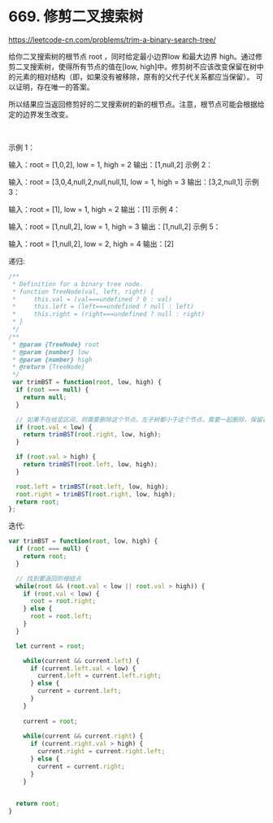 # 669. 修剪二叉搜索树

https://leetcode-cn.com/problems/trim-a-binary-search-tree/


给你二叉搜索树的根节点 root ，同时给定最小边界low 和最大边界 high。通过修剪二叉搜索树，使得所有节点的值在[low, high]中。修剪树不应该改变保留在树中的元素的相对结构（即，如果没有被移除，原有的父代子代关系都应当保留）。 可以证明，存在唯一的答案。

所以结果应当返回修剪好的二叉搜索树的新的根节点。注意，根节点可能会根据给定的边界发生改变。

 

示例 1：


输入：root = [1,0,2], low = 1, high = 2
输出：[1,null,2]
示例 2：


输入：root = [3,0,4,null,2,null,null,1], low = 1, high = 3
输出：[3,2,null,1]
示例 3：

输入：root = [1], low = 1, high = 2
输出：[1]
示例 4：

输入：root = [1,null,2], low = 1, high = 3
输出：[1,null,2]
示例 5：

输入：root = [1,null,2], low = 2, high = 4
输出：[2]


递归:
```js
/**
 * Definition for a binary tree node.
 * function TreeNode(val, left, right) {
 *     this.val = (val===undefined ? 0 : val)
 *     this.left = (left===undefined ? null : left)
 *     this.right = (right===undefined ? null : right)
 * }
 */
/**
 * @param {TreeNode} root
 * @param {number} low
 * @param {number} high
 * @return {TreeNode}
 */
 var trimBST = function(root, low, high) {
  if (root === null) {
    return null;
  }

  // 如果不在给定区间，则需要删除这个节点，左子树都小于这个节点，需要一起删除，保留右子树
  if (root.val < low) {
    return trimBST(root.right, low, high);
  }

  if (root.val > high) {
    return trimBST(root.left, low, high);
  }

  root.left = trimBST(root.left, low, high);
  root.right = trimBST(root.right, low, high);
  return root;
};
```


迭代:
```js
var trimBST = function(root, low, high) {
  if (root === null) {
    return root;
  }

  // 找到要返回的根结点
  while(root && (root.val < low || root.val > high)) {
    if (root.val < low) {
      root = root.right;
    } else {
      root = root.left;
    }
  }

  let current = root;

    while(current && current.left) {
      if (current.left.val < low) {
        current.left = current.left.right;
      } else {
        current = current.left;
      }
    }
  
    current = root;
  
    while(current && current.right) {
      if (current.right.val > high) {
        current.right = current.right.left;
      } else {
        current = current.right;
      }
    }
  

  return root;
}
```
